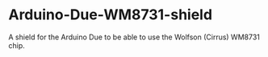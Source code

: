 # Arduino-Due-WM8731-shield
A shield for the Arduino Due to be able to use the Wolfson (Cirrus) WM8731 chip.
